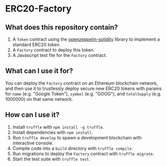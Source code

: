# ERC20-Factory

## What does this repository contain?

1. A `Token` contract using the [openzeppelin-solidity](https://github.com/OpenZeppelin/openzeppelin-solidity/blob/master/contracts/token/ERC20/ERC20.sol) library to implement a standard ERC20 token.
2. A `Factory` contract to deploy this token.
3. A Javascript test file for the `Factory` contract.

## What can I use it for?

You can deploy the `Factory` contract on an Ethereum blockchain network, and then use it to trustlessly deploy secure new ERC20 tokens with params for `name` (e.g. "Google Token"), `symbol` (e.g. "GOOG"), and `totalSupply` (e.g. 1000000) on that same network.

## How can I use it?

1. Install `truffle` with `npm install -g truffle`.
2. Install dependencies with `npm install`.
3. Run `truffle develop` to spawn a development blockchain with interactive console.
4. Compile code into a `build` directory with `truffle compile`.
5. Run migrations to deploy the `Factory` contract with `truffle migrate`.
6. Start the test suite with `truffle test`.
